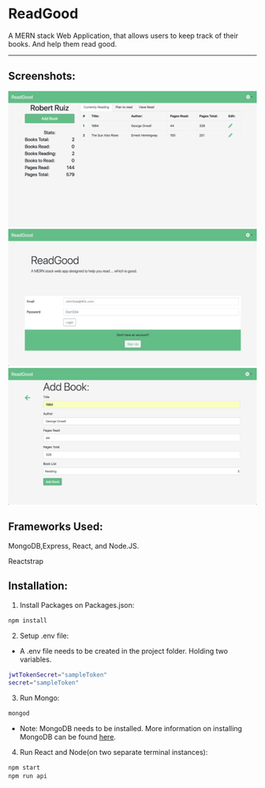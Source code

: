 # ReadGood
A MERN stack Web Application, that allows users to keep track of their books. And help them read good.

---
## Screenshots:
![](https://github.com/robeartoe/readgood/blob/master/Images/userpage.png)
![](https://github.com/robeartoe/readgood/blob/master/Images/login.png)
![](https://github.com/robeartoe/readgood/blob/master/Images/AddBook.png)

## Frameworks Used:
MongoDB,Express, React, and Node.JS.

Reactstrap

## Installation:

1. Install Packages on Packages.json:
  ```bash
  npm install
  ```
2. Setup .env file:
  * A .env file needs to be created in the project folder. Holding two variables.
  ```bash
  jwtTokenSecret="sampleToken"
  secret="sampleToken"
  ```
3. Run Mongo:
  ```bash
  mongod
  ```
  * Note: MongoDB needs to be installed. More information on installing MongoDB can be found [here](https://docs.mongodb.com/manual/installation/?jmp=footer).
4. Run React and Node(on two separate terminal instances):
  ```bash
  npm start
  npm run api
  ```
